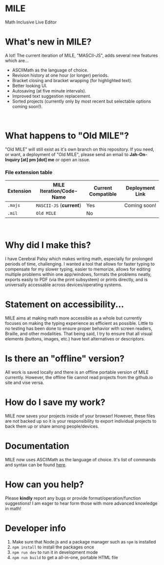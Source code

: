 # MILE

Math Inclusive Live Editor

<!-- Try it out [here](https://jah-on.github.io/MILE/)! -->

# What's new in MILE?

A lot! The current iteration of MILE, "MASCII-JS", adds several new features which are...

- ASCIIMath as the language of choice.
- Revision history at one hour (or longer) periods.
- Bracket closing and bracket wrapping (for highlighted text).
- Better looking UI.
- Autosaving (at five minute intervals).
- Improved text suggestion replacement.
- Sorted projects (currently only by most recent but selectable options coming soon!).

<br>

# What happens to "Old MILE"?

"Old MILE" will still exist as it's own branch on this repository. If you need, or want, a deployment of "Old MILE", please send an email to **Jah-On-Inquiry [at] pm [dot] me** or open an issue. 

### File extension table

| Extension | MILE Iteration/Code-Name  | Current Compatible | Deployment Link |
|-|-|-|-|
|`.majs`|`MASCII-JS` (**current**)|Yes|Coming soon!|
|`.mil` |`Old MILE`               |No |            |

<br>

# Why did I make this?

I have Cerebral Palsy which makes writing math, especially for prolonged periods of time, challenging. I wanted a tool that allows for faster typing to compensate for my slower typing, easier to memorize, allows for editing multiple problems within one app/windows, formats the problems neatly, exports easily to PDF (via the print subsystem) or prints directly, and is universally accessable across devices/operating systems.

# Statement on accessibility...

MILE aims at making math more accessible as a whole but currently focuses on making the typing experience as efficient as possible. Little to no testing has been done to ensure proper behavior with screen readers, Braille, and other modalities. That being said, I try to ensure that all visual elements (buttons, images, etc.) have text alternatives or descriptors. 

# Is there an "offline" version?

All work is saved locally and there is an offline portable version of MILE currently. However, the offline file cannot read projects from the github.io site and vise versa. 

# How do I save my work?

MILE now saves your projects inside of your browser! However, these files are not backed up so it is your responsibility to export individual projects to back them up or share among people/devices. 

# Documentation

MILE now uses ASCIIMath as the language of choice. It's list of commands and syntax can be found [here](http://asciimath.org/#syntax).

# How can you help?

Please **kindly** report any bugs or provide format/operation/function suggestions! I am eager to hear form those with more advanced knowledge in math!

# Developer info

1. Make sure that Node.js and a package manager such as `npm` is installed
2. `npm install` to install the packages once
3. `npm run dev` to run it in development mode
4. `npm run build` to get a all-in-one, portable HTML file
